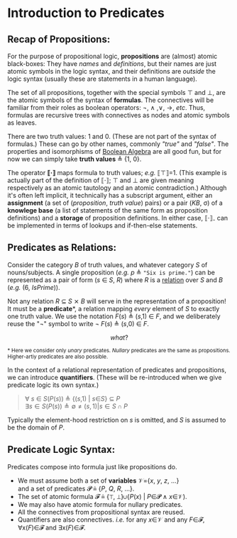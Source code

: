 
# Introduction to Predicates


## Recap of Propositions:

For the purpose of propositional logic, **propositions** are (almost) atomic black-boxes:
They have _names_ and _definitions_, but their names are just atomic symbols in the logic syntax,
and their definitions are _outside_ the logic syntax (usually these are statements in a human language).

The set of all propositions, together with the special symbols ⊤ and ⊥,
are the atomic symbols of the syntax of **formulas**.
The connectives will be familiar from their roles as boolean operators: ¬, ∧ ,∨, →, _etc_.
Thus, formulas are recursive trees with connectives as nodes and atomic symbols as leaves. 

There are two truth values: 1 and 0.
(These are not part of the syntax of formulas.)
These can go by other names, commonly _"true"_ and _"false"_.
The properties and isomorphisms of [Boolean Algebra](https://en.wikipedia.org/wiki/Boolean_algebra)
are all good fun, but for now we can simply take **truth values** ≜ {1, 0}.

The operator **⟦·⟧** maps formula to truth values; _e.g._ ⟦⊤⟧=1.
(This example is actually part of the definition of ⟦·⟧;
⊤ and ⊥ are given meaning respectively as an atomic tautology and an atomic contradiction.)
Although it's often left implicit, it technically has a subscript argument,
either an **assignment** (a set of (_proposition_, _truth value_) pairs)
or a pair (_KB_, σ) of a **knowlege base** (a list of statements of the same form as proposition definitions)
and a **storage** of proposition definitions.
In either case, ⟦·⟧₋ can be implemented in terms of lookups and if-then-else statements. 

## Predicates as Relations:

Consider the category _B_ of truth values, and whatever category _S_ of nouns/subjects.
A single proposition (_e.g._ _p_ ≜ `"Six is prime."`) can be represented as a pair of form 
(_s_ ∈ _S_, _R_) where _R_ is a [relation](https://en.wikipedia.org/wiki/Binary_relation) over _S_ and _B_
(_e.g._ (6, _IsPrime_)).

Not any relation _R_ ⊆ _S_ ⨯ _B_ will serve in the representation of a proposition!
It must be a **predicate**\*, a relation mapping _every_ element of _S_ to exactly one truth value.
We use the notation $F(s)$ ≜ (_s_,1) ∈ _F_,
and we deliberately reuse the "¬" symbol to write ¬ _F_(_s_) ≜ (_s_,0) ∈ _F_.

$$
what?
$$

<sub>\* Here we consider only _unary_ predicates.
_Nullary_ predicates are the same as propositions.
Higher-artiy predicates are also possible.
</sub>

In the context of a relational representation of predicates and propositions,
we can introduce **quantifiers**.
(These will be re-introduced when we give predicate logic its own syntax.)

> ∀ _s_ ∈ _S_(_P_(_s_)) ≜ {(_s_,1) | _s_∈_S_} ⊆ _P_  
> $∃s∈S(P(s)) ≜ ∅ ≠ {(s,1) | s∈S} ∩ P$

Typically the element-hood restriction on _s_ is omitted,
and _S_ is assumed to be the domain of _P_.

## Predicate Logic Syntax:

Predicates compose into formula just like propositions do. 

- We must assume both a set of **variables** 𝒱={_x_, _y_, _z_, ...}  
  and a set of predicates 𝓟 ≜ {_P_, _Q_, _R_, ...}.
- The set of atomic formula 𝓕 ≜ {⊤, ⊥}∪{_P_(_x_) | _P_∈𝓟 ∧ _x_∈𝒱).
- We may also have atomic formula for nullary predicates.
- All the connectives from propositional syntax are reused.
- Quantifiers are also connectives. _i.e._ for any _x_∈𝒱 and any _F_∈𝓕, ∀x(_F_)∈𝓕 and ∃x(_F_)∈𝓕.





